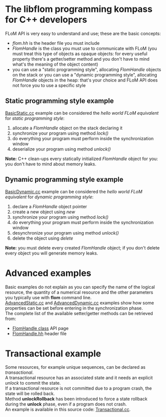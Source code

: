 # The libflom programming kompass for C++ developers

FLoM API is very easy to understand and use; these are the basic concepts:

* *flom.hh* is the header file you must include
* *FlomHandle* is the class you must use to communicate with FLoM (you must treat this type of objects as opaque objects: for every useful property there's a getter/setter method and you don't have to mind what's the meaning of the object content)
* you can use a "static programming style", allocating *FlomHandle* objects on the stack or you can use a "dynamic programming style", allocating *FlomHandle* objects in the heap: that's your choice and FLoM API does not force you to use a specific style

## Static programming style example

[BasicStatic.cc](https://github.com/tiian/flom/blob/master/doc/examples/BasicStatic.cc) example can be considered the *hello world FLoM equivalent* for *static programming style*:

1. allocate a *FlomHandle* object on the stack declaring it
2. synchronize your program using method *lock()*
3. do everything your program must perform inside the synchronization window
5. deserialize your program using method *unlock()*

**Note:** C++ clean-ups every statically initialized *FlomHandle* object for you: you don't have to mind about memory leaks.

## Dynamic programming style example

[BasicDynamic.cc](https://github.com/tiian/flom/blob/master/doc/examples/BasicDynamic.cc) example can be considered the *hello world FLoM equivalent* for *dynamic programming style*:
1. declare a *FlomHandle* object pointer
2. create a new object using *new*
3. synchronize your program using method *lock()*
4. do everything your program must perform inside the synchronization window
5. desynchronize your program using method *unlock()*
6. delete the object using *delete*

**Note:** you must delete every created *FlomHandle* object; if you don't delete every object you will generate memory leaks.

# Advanced examples
Basic examples do not explain as you can specify the name of the logical resource, the quantity of a numerical resource and the other parameters you typically use with **flom** command line.    
[AdvancedStatic.cc](https://github.com/tiian/flom/blob/master/doc/examples/AdvancedStatic.cc) and [AdvancedDynamic.cc](https://github.com/tiian/flom/blob/master/doc/examples/AdvancedDynamic.cc) examples show how some properties can be set before entering in the synchronization phase.    
The complete list of the available setter/getter methods can be retrieved from:

* [FlomHandle class](http://flom.sourceforge.net/html/C++/) API page
* [FlomHandle.hh](https://github.com/tiian/flom/blob/master/src/FlomHandle.hh) header file

# Transactional example
Some resources, for example unique sequences, can be declared as *transactional*.    
A transactional resource has an associated state and it needs an explicit *unlock* to commit the state.    
If a transactional resource is not committed due to a program crash, the state will be rolled back.   
Method **unlockRollback** has been introduced to force a state rollback during the **unlock** phase, even if a program does not crash.   
An example is available in this source code: [Transactional.cc](https://github.com/tiian/flom/blob/master/doc/examples/Transactional.cc).

